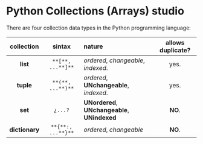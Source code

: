 # Python Collections (Arrays) studio

There are four collection data types in the Python programming language:

|   collection   |           sintax            | nature                                         | allows duplicate? |
|:--------------:|:---------------------------:|:-----------------------------------------------|:-----------------:|
|    **list**    |        `**[**, ...**]**`    | _ordered_, _changeable_, _indexed_.            |       yes.        |
|   **tuple**    |        `**(**, ...**)**`    | _ordered_, **UNchangeable**, _indexed_.        |       yes.        |
|    **set**     |            `¿...?`          | **UNordered**, **UNchangeable**, **UNindexed** |      **NO**.      |
| **dictionary** | `**{**:, ...**}**`          | _ordered_, _changeable_                        |      **NO**.      |
